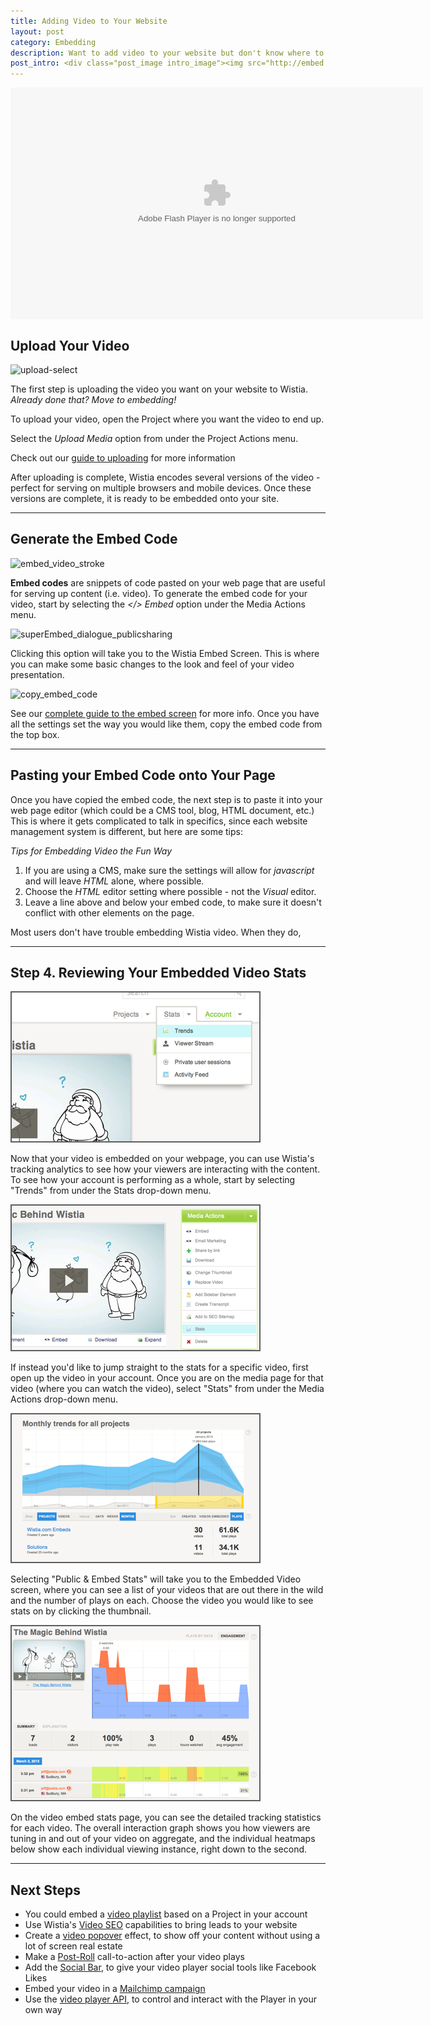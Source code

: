 ```yaml
---
title: Adding Video to Your Website
layout: post
category: Embedding
description: Want to add video to your website but don't know where to start? Here's a quick guide to get you off the ground!
post_intro: <div class="post_image intro_image"><img src="http://embed.wistia.com/deliveries/e4fae4cdfda58c83e8444785425e32309c0d1c3b.png" alt="puttingvideo_guide" /></div><p>Putting video on your website is the best way to get your message across.</p><p>The act of putting a video on your website is called <strong>embedding</strong>, and in this guide we're going to show you how to get it done right.</p><p>Embedding video is right for you if you want to:</p><ul><li>Add video to your website, blog, or wiki</li><li>Track how your audience as a whole watches your video</li><li>Track how individuals watch your video</li></ul>
---
```


<div class="video_embed">
<div id="wistia_5c913cd4fb" class="wistia_embed" style="width:660px;height:371px;" data-video-width="660" data-video-height="371"><object id="wistia_5c913cd4fb_seo" classid="clsid:D27CDB6E-AE6D-11cf-96B8-444553540000" style="display:block;height:371px;position:relative;width:660px;"><param name="movie" value="http://embed.wistia.com/flash/embed_player_v2.0.swf?2012-06-01"></param><param name="allowfullscreen" value="true"></param><param name="allowscriptaccess" value="always"></param><param name="bgcolor" value="#000000"></param><param name="wmode" value="opaque"></param><param name="flashvars" value="controlsVisibleOnLoad=true&customColor=4991C4&hdUrl%5Bheight%5D=720&hdUrl%5Btype%5D=hdflv&hdUrl%5Burl%5D=http%3A%2F%2Fembed.wistia.com%2Fdeliveries%2F25bdff785c723eb9310f9822171f64a2b55f9ea9.bin&hdUrl%5Bwidth%5D=1280&mediaDuration=112.0&stillUrl=http%3A%2F%2Fembed.wistia.com%2Fdeliveries%2Ff31d085ff86462067d5892f03ea95daebec4c941.jpg%3Fimage_crop_resized%3D660x371&unbufferedSeek=true&videoUrl=http%3A%2F%2Fembed.wistia.com%2Fdeliveries%2Fb4e71ad2b9b72446a43346e2e89854ca49e40634.bin"></param><embed src="http://embed.wistia.com/flash/embed_player_v2.0.swf?2012-06-01" allowfullscreen="true" allowscriptaccess="always" bgcolor=#000000 flashvars="controlsVisibleOnLoad=true&customColor=4991C4&hdUrl%5Bheight%5D=720&hdUrl%5Btype%5D=hdflv&hdUrl%5Burl%5D=http%3A%2F%2Fembed.wistia.com%2Fdeliveries%2F25bdff785c723eb9310f9822171f64a2b55f9ea9.bin&hdUrl%5Bwidth%5D=1280&mediaDuration=112.0&stillUrl=http%3A%2F%2Fembed.wistia.com%2Fdeliveries%2Ff31d085ff86462067d5892f03ea95daebec4c941.jpg%3Fimage_crop_resized%3D660x371&unbufferedSeek=true&videoUrl=http%3A%2F%2Fembed.wistia.com%2Fdeliveries%2Fb4e71ad2b9b72446a43346e2e89854ca49e40634.bin" name="wistia_5c913cd4fb_html" style="display:block;height:100%;position:relative;width:100%;" type="application/x-shockwave-flash" wmode="opaque"></embed></object></div>
<script charset="ISO-8859-1" src="http://fast.wistia.com/static/concat/E-v1.js"></script>
<script>
wistiaEmbed = Wistia.embed("5c913cd4fb", {
  version: "v1",
  videoWidth: 660,
  videoHeight: 371,
  playerColor: "4991C4"
});
</script>
<script charset="ISO-8859-1" src="http://fast.wistia.com/embed/medias/5c913cd4fb/metadata.js"></script>
</div>

## Upload Your Video

<div class="post_image float_right"><img src="http://embed.wistia.com/deliveries/5695b32b1de5048682ee2cbc2fe2aec94f70c771.png" alt="upload-select" /></div> 

The first step is uploading the video you want on your website to Wistia. *Already done that? Move to embedding!*

To upload your video, open the Project where you want the video to end up.

Select the *Upload Media* option from under the <span class="action_menu">Project Actions</span> menu.

Check out our [guide to uploading](/upload-video) for more information

After uploading is complete, Wistia encodes several versions of the video - perfect for serving on multiple browsers and mobile devices.  Once these versions are complete, it is ready to be embedded onto your site.

---

## Generate the Embed Code

<div class="post_image float_right"> <img src="http://embed.wistia.com/deliveries/62f01c7e318746526f5bfafeda82ad96807db9a4.png" alt="embed_video_stroke" /> </div>


**Embed codes** are snippets of code pasted on your web page that are useful for serving up content (i.e. video).  To generate the embed code for your video, start by selecting the *&lt;/&gt; Embed* option under the <span class='action_menu'>Media Actions</span> menu.

<div class='clear'></div>

<div class="post_image float_right"><img src="http://embed.wistia.com/deliveries/edda8e48e886fbfc42a8a6b6d0264fbbe160afd6.png" alt="superEmbed_dialogue_publicsharing" /></div>

Clicking this option will take you to the Wistia Embed Screen.  This is where you can make some basic changes to the look and feel of your video presentation.

<div class="post_image float_right"><img src="http://embed.wistia.com/deliveries/fbe53b9002062e623f346aaaf7c850d33b0cd5dc.png" alt="copy_embed_code" /></div>

See our [complete guide to the embed screen](/embed_screen) for more info.  Once you have all the settings set the way you would like them, copy the embed code from the top box.

---

## Pasting your Embed Code onto Your Page

Once you have copied the embed code, the next step is to paste it into your web page editor (which could be a CMS tool, blog, HTML document, etc.) This is where it gets complicated to talk in specifics, since each website management system is different, but here are some tips:

*Tips for Embedding Video the Fun Way*

  1. If you are using a CMS, make sure the settings will allow for *javascript* and will leave *HTML* alone, where possible.
  2. Choose the *HTML* editor setting where possible - not the *Visual* editor.
  3. Leave a line above and below your embed code, to make sure it doesn't conflict with other elements on the page.

Most users don't have trouble embedding Wistia video. When they do, 

---

## Step 4. Reviewing Your Embedded Video Stats

<div class="post_image float_right"><img src="/images/trends_dropdown_psharing.png" alt="trends_dropdown_psharing" /></div>

Now that your video is embedded on your webpage, you can use Wistia's tracking analytics to see how your viewers are interacting with the content.  To see how your account is performing as a whole, start by selecting "Trends" from under the Stats drop-down menu.

<div class="clear"></div>

<div class="post_image float_right">
  <img src="/images/mediaactions_dropdown_psharing.png" alt="mediaactions_dropdown_psharing" /></div>

If instead you'd like to jump straight to the stats for a specific video, first open up the video in your account.  Once you are on the media page for that video (where you can watch the video), select "Stats" from under the Media Actions drop-down menu.

<div class="clear"></div>

<div class="post_image float_right">
  <img src="/images/psharing_projects_list.png" alt="psharing_projects_list" /></div>

Selecting "Public &amp; Embed Stats" will take you to the Embedded Video screen, where you can see a list of your videos that are out there in the wild and the number of plays on each.  Choose the video you would like to see stats on by clicking the thumbnail.

<div class="clear"></div>

<div class="post_image float_right">
  <img src="/images/psharing_media_stats.png" alt="psharing_media_stats" /></div>

On the video embed stats page, you can see the detailed tracking statistics for each video.  The overall interaction graph shows you how viewers are tuning in and out of your video on aggregate, and the individual heatmaps below show each individual viewing instance, right down to the second.

---

## Next Steps

*  You could embed a [video playlist](/playlists.html) based on a Project in your account
*  Use Wistia's [Video SEO](/video-seo.html) capabilities to bring leads to your website
*  Create a [video popover](/embed_screen.html) effect, to show off your content without using a lot of screen real estate
*  Make a [Post-Roll](/embed_screen.html) call-to-action after your video plays
*  Add the [Social Bar](/embed_screen.html), to give your video player social tools like Facebook Likes
*  Embed your video in a [Mailchimp campaign](/mailchimp.html)
*  Use the [video player API](/player-api.html), to control and interact with the Player in your own way
